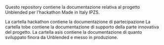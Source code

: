 Questo repository contiene la documentazione relativa al progetto Unblended per l'hackathon Made in Italy IPZS.

La cartella hackathon contiene la documentazione di partecipazione
La cartella tobe contiene la documentazione di supporto della parte innovativa del progetto.
La cartella asis contiene la documentazione di quanto sviluppato finora da Unblended e messo in produzione.


